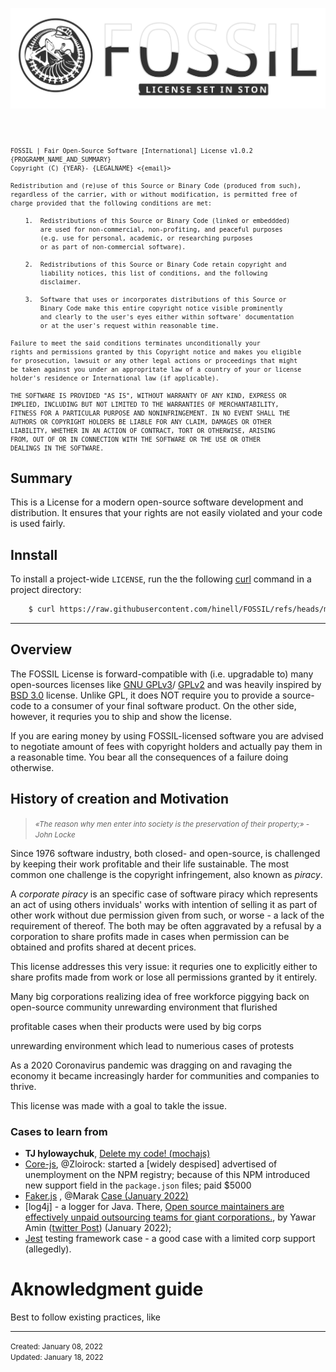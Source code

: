 ![](assets/FOSSIL-License-Logo.svg)

<br/>

<!-- TODO: ADD DOCUMENTATION   -->
<small>

```

FOSSIL | Fair Open-Source Software [International] License v1.0.2
{PROGRAMM_NAME_AND_SUMMARY}
Copyright (C) {YEAR}- {LEGALNAME} <{email}> 

Redistribution and (re)use of this Source or Binary Code (produced from such),
regardless of the carrier, with or without modification, is permitted free of
charge provided that the following conditions are met:

    1.	Redistributions of this Source or Binary Code (linked or embeddded)
        are used for non-commercial, non-profiting, and peaceful purposes
        (e.g. use for personal, academic, or researching purposes
        or as part of non-commercial software).

    2.	Redistributions of this Source or Binary Code retain copyright and
        liability notices, this list of conditions, and the following
        disclaimer.

    3.  Software that uses or incorporates distributions of this Source or
        Binary Code make this entire copyright notice visible prominently
        and clearly to the user's eyes either within software' documentation
        or at the user's request within reasonable time.

Failure to meet the said conditions terminates unconditionally your
rights and permissions granted by this Copyright notice and makes you eligible
for prosecution, lawsuit or any other legal actions or proceedings that might
be taken against you under an appropritate law of a country of your or license 
holder's residence or International law (if applicable).

THE SOFTWARE IS PROVIDED "AS IS", WITHOUT WARRANTY OF ANY KIND, EXPRESS OR
IMPLIED, INCLUDING BUT NOT LIMITED TO THE WARRANTIES OF MERCHANTABILITY,
FITNESS FOR A PARTICULAR PURPOSE AND NONINFRINGEMENT. IN NO EVENT SHALL THE
AUTHORS OR COPYRIGHT HOLDERS BE LIABLE FOR ANY CLAIM, DAMAGES OR OTHER
LIABILITY, WHETHER IN AN ACTION OF CONTRACT, TORT OR OTHERWISE, ARISING
FROM, OUT OF OR IN CONNECTION WITH THE SOFTWARE OR THE USE OR OTHER
DEALINGS IN THE SOFTWARE.

```

</small>

## Summary
This is a License for a modern open-source software development and distribution. It ensures that your rights are not easily violated and your code is used fairly.

## Innstall
To install a project-wide `LICENSE`, run the the following [curl] command in a project directory:

```bash
    $ curl https://raw.githubusercontent.com/hinell/FOSSIL/refs/heads/main/LICENSE > LICENSE;
```

[curl]: https://curl.se/
[bash]: https://www.gnu.org/software/bash/manual/bash.html#What-is-Bash_003f

-----

## Overview
The FOSSIL License is forward-compatible with (i.e. upgradable to) many open-sources licenses like [GNU GPLv3]/ [GPLv2][GNU GPLv2] and was heavily inspired by [BSD 3.0] license. Unlike GPL, it does NOT require you to provide a source-code to a consumer of your final software product. On the other side, however, it requries you to ship and show the license.

If you are earing money by using FOSSIL-licensed software you are advised to negotiate amount of fees with copyright holders and actually pay them in a reasonable time. You bear all the consequences of a failure doing otherwise.

[GNU GPLv3]: https://www.gnu.org/licenses/gpl-3.0.html
[GNU GPLv2]: https://www.gnu.org/licenses/gpl-2.0.html

[BSD 3.0]: https://opensource.org/licenses/BSD-3-Clause

## History of creation and Motivation
<!--TODO:finish-->
> _<small>«The reason why men enter into society is the preservation of their property;» - John Locke</small>_

Since 1976 software industry, both closed- and open-source, is challenged by keeping their work profitable and their life sustainable. The most common one challenge is the copyright infringement, also known as _piracy_.

A _corporate piracy_ is an specific case of software piracy which represents an act of using others inviduals' works with intention of selling it as part of other work without due permission given from such, or worse - a lack of the requirement of thereof. The both may be often aggravated by a refusal by a corporation to share profits made in cases when permission can be obtained and profits shared at decent prices.

This license addresses this very issue: it requries one to explicitly either to share profits made from work or lose all permissions granted by it entirely.


Many big corporations realizing idea of free workforce piggying back on open-source community
unrewarding environment that flurished

profitable  cases when their products were used by big corps

unrewarding environment which lead to numerious cases of protests 

As a 2020 Coronavirus pandemic was dragging on and ravaging the economy it became increasingly harder for communities and companies to thrive.

This license was made with a goal to takle the issue.

### Cases to learn from
* **TJ hylowaychuk**, [Delete my code! (mochajs)](https://github.com/mochajs/mocha/issues/4467)
* [Core-js], @Zloirock: started a [widely despised] advertised of unemployment on the NPM registry; because of this NPM introduced new support field in the `package.json` files; paid $5000
* [Faker.js] , @Marak [Case (January 2022)]
* [log4j] - a logger for Java. There, [Open source maintainers are effectively unpaid outsourcing teams for giant corporations.][1], by Yawar Amin ([twitter Post][0]) (January 2022);
* [Jest] testing framework case - a good case with a limited corp support (allegedly).

[Case (January 2022)]: https://twitter.com/marak/status/1479200803948830724

[0]: https://twitter.com/ceejbot/status/1474798435228258304
[1]: https://dev.to/yawaramin/the-human-toll-of-log4j-maintenance-35ap
[Faker.js]: https://github.com/Marak/faker.js
[Jest]: https://github.com/facebook/jest/pull/11529#issuecomment-1027405616`

# Aknowledgment guide
Best to follow existing practices, like 

[Chromium project licensing]: https://www.chromium.org/chromium-os/licensing

<!-- CORE-JS links -->
[Core-js]: https://github.com/zloirock/core-js
[Core-js-1]: https://www.theregister.com/2020/03/26/corejs_maintainer_jailed_code_release/

----
<small>Created: January 08, 2022</small><br/>
<small>Updated: January 18, 2022</small>
